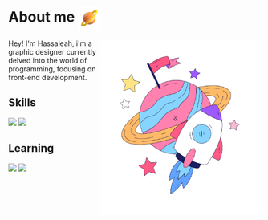 # About me <img src="Ringed Planet.png" align= "center" width="45"> 
<div>
  <img src="astast.png" alt="Descripción de la imagen" align="right" width="320">
  <p align="left">Hey! I'm Hassaleah, i'm a graphic designer currently delved into the world of programming, focusing on front-end development.</p>
</div>


## Skills
 <div align="left">
    <img src="https://img.shields.io/badge/HTML5-abf5ff?logo=html5&logoColor=202020&style=for-the-badge"/>
    <img src="https://img.shields.io/badge/CSS-9275e2?logo=css3&logoColor=FFFFFF&style=for-the-badge"/>
</div>

## Learning
 <div align="left">
    <img src="https://img.shields.io/badge/JavaScript-202020?logo=javascript&logoColor=FFFFFF&style=for-the-badge"/>
    <img src="https://img.shields.io/badge/react-202020?logo=react&logoColor=FFFFFF&style=for-the-badge"/>
</div>
